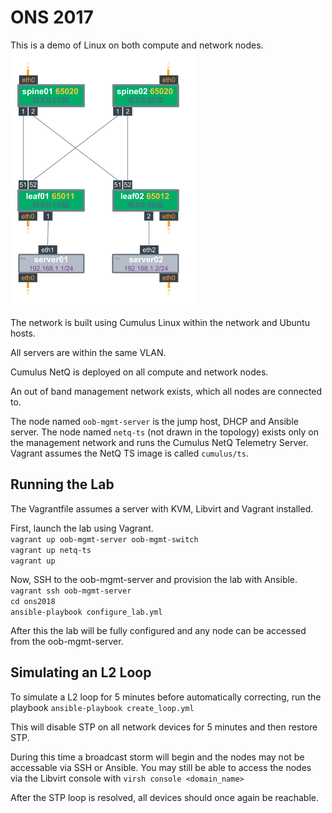 # ONS 2017
This is a demo of Linux on both compute and network nodes.  
![Clos Topology](https://github.com/plumbis/ons2018/blob/master/ons2018.png "Clos Topology")  

The network is built using Cumulus Linux within the network and Ubuntu hosts.

All servers are within the same VLAN. 

Cumulus NetQ is deployed on all compute and network nodes. 

An out of band management network exists, which all nodes are connected to. 

The node named `oob-mgmt-server` is the jump host, DHCP and Ansible server.
The node named `netq-ts` (not drawn in the topology) exists only on the management network and runs the Cumulus NetQ Telemetry Server. Vagrant assumes the NetQ TS image is called `cumulus/ts`. 

## Running the Lab
The Vagrantfile assumes a server with KVM, Libvirt and Vagrant installed.

First, launch the lab using Vagrant.  
`vagrant up oob-mgmt-server oob-mgmt-switch`  
`vagrant up netq-ts`  
`vagrant up`  

Now, SSH to the oob-mgmt-server and provision the lab with Ansible.  
`vagrant ssh oob-mgmt-server`  
`cd ons2018`  
`ansible-playbook configure_lab.yml`  

After this the lab will be fully configured and any node can be accessed from the oob-mgmt-server.

## Simulating an L2 Loop
To simulate a L2 loop for 5 minutes before automatically correcting, run the playbook 
`ansible-playbook create_loop.yml`  

This will disable STP on all network devices for 5 minutes and then restore STP. 

During this time a broadcast storm will begin and the nodes may not be accessable via SSH or Ansible. You may still be able to access the nodes via the Libvirt console with `virsh console <domain_name>`  

After the STP loop is resolved, all devices should once again be reachable. 
